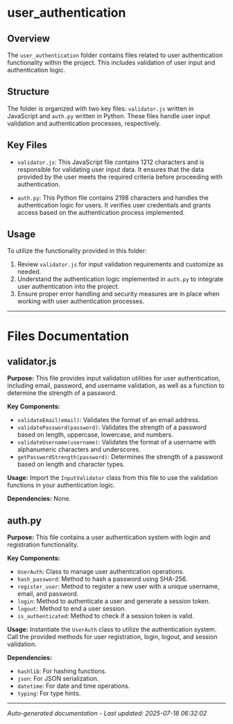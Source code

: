 # user_authentication

## Overview
The `user_authentication` folder contains files related to user authentication functionality within the project. This includes validation of user input and authentication logic.

## Structure
The folder is organized with two key files: `validator.js` written in JavaScript and `auth.py` written in Python. These files handle user input validation and authentication processes, respectively.

## Key Files
- `validator.js`: This JavaScript file contains 1212 characters and is responsible for validating user input data. It ensures that the data provided by the user meets the required criteria before proceeding with authentication.
  
- `auth.py`: This Python file contains 2198 characters and handles the authentication logic for users. It verifies user credentials and grants access based on the authentication process implemented.

## Usage
To utilize the functionality provided in this folder:
1. Review `validator.js` for input validation requirements and customize as needed.
2. Understand the authentication logic implemented in `auth.py` to integrate user authentication into the project.
3. Ensure proper error handling and security measures are in place when working with user authentication processes.

---

# Files Documentation

## validator.js

**Purpose:** This file provides input validation utilities for user authentication, including email, password, and username validation, as well as a function to determine the strength of a password.

**Key Components:**
- `validateEmail(email)`: Validates the format of an email address.
- `validatePassword(password)`: Validates the strength of a password based on length, uppercase, lowercase, and numbers.
- `validateUsername(username)`: Validates the format of a username with alphanumeric characters and underscores.
- `getPasswordStrength(password)`: Determines the strength of a password based on length and character types.

**Usage:** Import the `InputValidator` class from this file to use the validation functions in your authentication logic.

**Dependencies:** None.

## auth.py

**Purpose:** This file contains a user authentication system with login and registration functionality.

**Key Components:**
- `UserAuth`: Class to manage user authentication operations.
- `hash_password`: Method to hash a password using SHA-256.
- `register_user`: Method to register a new user with a unique username, email, and password.
- `login`: Method to authenticate a user and generate a session token.
- `logout`: Method to end a user session.
- `is_authenticated`: Method to check if a session token is valid.

**Usage:** Instantiate the `UserAuth` class to utilize the authentication system. Call the provided methods for user registration, login, logout, and session validation.

**Dependencies:** 
- `hashlib`: For hashing functions.
- `json`: For JSON serialization.
- `datetime`: For date and time operations.
- `typing`: For type hints.

---
*Auto-generated documentation - Last updated: 2025-07-18 06:32:02*
